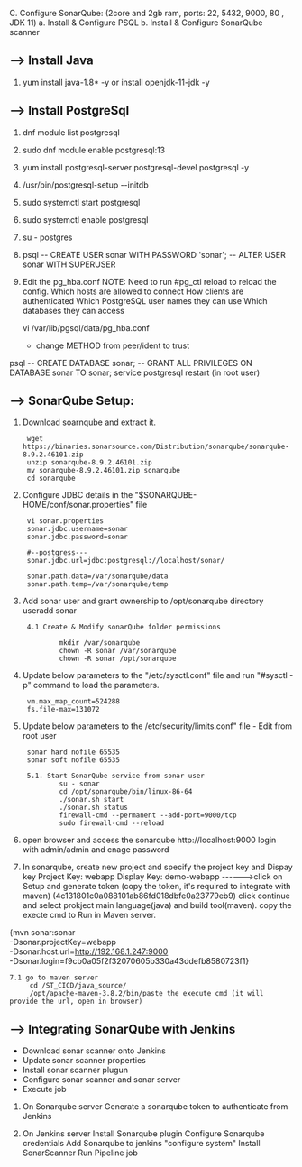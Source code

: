 C. Configure SonarQube: (2core and 2gb ram, ports: 22, 5432, 9000, 80 , JDK 11)
        a. Install & Configure PSQL
        b. Install & Configure SonarQube scanner
    

--> Install Java
--------------------
1. yum install java-1.8* -y or install openjdk-11-jdk -y

--> Install PostgreSql
-------------------------

1. dnf module list postgresql
2. sudo dnf module enable postgresql:13 
3. yum install postgresql-server postgresql-devel postgresql -y
4. /usr/bin/postgresql-setup --initdb
5. sudo systemctl start postgresql
6. sudo systemctl enable postgresql

7. su - postgres
8. psql
    --   CREATE USER sonar WITH PASSWORD 'sonar';
    --   ALTER USER sonar WITH SUPERUSER

9. Edit the pg_hba.conf
    NOTE: Need to run #pg_ctl reload to reload the config.
        Which hosts are allowed to connect
        How clients are authenticated
        Which PostgreSQL user names they can use
        Which databases they can access

    vi /var/lib/pgsql/data/pg_hba.conf
    * change METHOD from peer/ident to trust 

 psql
    --   CREATE DATABASE sonar;
    --   GRANT ALL PRIVILEGES ON DATABASE sonar TO sonar;
service postgresql restart (in root user)


--> SonarQube Setup:
-----------------------
1. Download soarnqube and extract it.

        wget https://binaries.sonarsource.com/Distribution/sonarqube/sonarqube-8.9.2.46101.zip
        unzip sonarqube-8.9.2.46101.zip
        mv sonarqube-8.9.2.46101.zip sonarqube
        cd sonarqube

2. Configure JDBC details in the "$SONARQUBE-HOME/conf/sonar.properties" file

        vi sonar.properties
        sonar.jdbc.username=sonar
        sonar.jdbc.password=sonar
        
        #--postgress---
        sonar.jdbc.url=jdbc:postgresql://localhost/sonar/
        
        sonar.path.data=/var/sonarqube/data
        sonar.path.temp=/var/sonarqube/temp

3. Add sonar user and grant ownership to /opt/sonarqube directory
        useradd sonar

        4.1 Create & Modify sonarQube folder permissions

                mkdir /var/sonarqube
                chown -R sonar /var/sonarqube
                chown -R sonar /opt/sonarqube

4. Update below parameters to the "/etc/sysctl.conf" file and run "#sysctl -p" command to load the parameters.

        vm.max_map_count=524288
        fs.file-max=131072

5. Update below parameters to the /etc/security/limits.conf" file  - Edit from root user

        sonar hard nofile 65535
        sonar soft nofile 65535
        
        5.1. Start SonarQube service from sonar user
                su - sonar
                cd /opt/sonarqube/bin/linux-86-64
                ./sonar.sh start
                ./sonar.sh status
                firewall-cmd --permanent --add-port=9000/tcp
                sudo firewall-cmd --reload

6. open browser and access the sonarqube
        http://localhost:9000 
        login with admin/admin and cnage password

7. In sonarqube, create new project and specify the project key and Dispay key
       Project Key: webapp
       Display Key: demo-webapp
------>click on Setup and generate token (copy the token, it's required to integrate with maven) (4c131801c0a088101ab86fd018dbfe0a23779eb9)
       click continue and select prokject main language(java) and build tool(maven). 
       copy the execte cmd to Run in Maven server.

{mvn sonar:sonar \
  -Dsonar.projectKey=webapp \
  -Dsonar.host.url=http://192.168.1.247:9000 \
  -Dsonar.login=f9cb0a05f2f32070605b330a43ddefb8580723f1}

    7.1 go to maven server
         cd /ST_CICD/java_source/
         /opt/apache-maven-3.8.2/bin/paste the execute cmd (it will provide the url, open in browser)
         



--> Integrating SonarQube with Jenkins
---------------------------------------
  * Download sonar scanner onto Jenkins
  * Update sonar scanner properties
  * Install sonar scanner plugun
  * Configure sonar scanner and sonar server
  * Execute job

1. On Sonarqube server
        Generate a sonarqube token to authenticate from Jenkins

2. On Jenkins server
        Install Sonarqube plugin
        Configure Sonarqube credentials
        Add Sonarqube to jenkins "configure system"
        Install SonarScanner
        Run Pipeline job


    
        